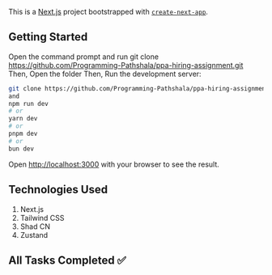 This is a [Next.js](https://nextjs.org/) project bootstrapped with [`create-next-app`](https://github.com/vercel/next.js/tree/canary/packages/create-next-app).

## Getting Started

Open the command prompt and run git clone https://github.com/Programming-Pathshala/ppa-hiring-assignment.git
Then, Open the folder
Then, Run the development server:

```bash
git clone https://github.com/Programming-Pathshala/ppa-hiring-assignment.git
and
npm run dev
# or
yarn dev
# or
pnpm dev
# or
bun dev
```

Open [http://localhost:3000](http://localhost:3000) with your browser to see the result.

## Technologies Used
<ol>
  <li>Next.js</li>
  <li>Tailwind CSS</li>
  <li>Shad CN</li>
  <li>Zustand</li>
</ol>

## All Tasks Completed ✅